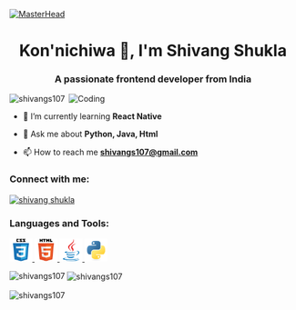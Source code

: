 [![MasterHead](https://i.pinimg.com/736x/a4/0c/07/a40c07636807774d6ef7be7944ecc162.jpg)](https://shivangs107.io)
<h1 align="center">Kon'nichiwa 👋, I'm Shivang Shukla</h1>
<h3 align="center">A passionate frontend developer from India</h3>
<img align="right" alt="Coding" width="400" src="https://encrypted-tbn0.gstatic.com/images?q=tbn:ANd9GcRxJH67NvHV91hm7f01rOhI4IcfGW3qpa8PBw&usqp=CAU"

<p align="left"> <img src="https://komarev.com/ghpvc/?username=shivangs107&label=Profile%20views&color=0e75b6&style=flat" alt="shivangs107" /> </p>

- 🌱 I’m currently learning **React Native**

- 💬 Ask me about **Python, Java, Html**

- 📫 How to reach me **shivangs107@gmail.com**

<h3 align="left">Connect with me:</h3>
<p align="left">
<a href="https://linkedin.com/in/shivang shukla" target="blank"><img align="center" src="https://raw.githubusercontent.com/rahuldkjain/github-profile-readme-generator/master/src/images/icons/Social/linked-in-alt.svg" alt="shivang shukla" height="30" width="40" /></a>
</p>

<h3 align="left">Languages and Tools:</h3>
<p align="left"> <a href="https://www.w3schools.com/css/" target="_blank" rel="noreferrer"> <img src="https://raw.githubusercontent.com/devicons/devicon/master/icons/css3/css3-original-wordmark.svg" alt="css3" width="40" height="40"/> </a> <a href="https://www.w3.org/html/" target="_blank" rel="noreferrer"> <img src="https://raw.githubusercontent.com/devicons/devicon/master/icons/html5/html5-original-wordmark.svg" alt="html5" width="40" height="40"/> </a> <a href="https://www.java.com" target="_blank" rel="noreferrer"> <img src="https://raw.githubusercontent.com/devicons/devicon/master/icons/java/java-original.svg" alt="java" width="40" height="40"/> </a> <a href="https://www.python.org" target="_blank" rel="noreferrer"> <img src="https://raw.githubusercontent.com/devicons/devicon/master/icons/python/python-original.svg" alt="python" width="40" height="40"/> </a> </p>

<p><img align="left" src="https://github-readme-stats.vercel.app/api/top-langs?username=shivangs107&show_icons=true&locale=en&layout=compact" alt="shivangs107" /></p>

<p>&nbsp;<img align="center" src="https://github-readme-stats.vercel.app/api?username=shivangs107&show_icons=true&locale=en" alt="shivangs107" /></p>

<p><img align="center" src="https://github-readme-streak-stats.herokuapp.com/?user=shivangs107&" alt="shivangs107" /></p>
